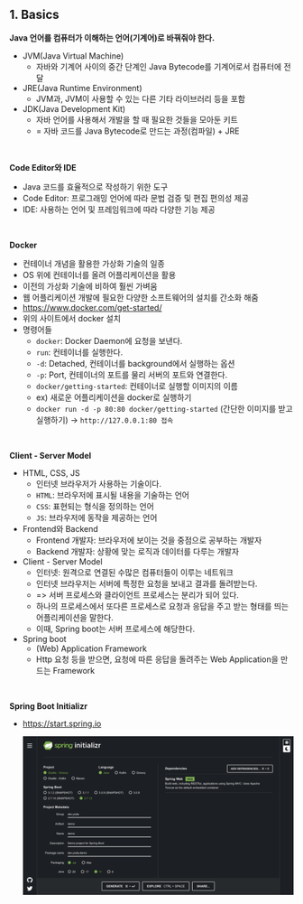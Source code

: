 ## 1. Basics



**Java 언어를 컴퓨터가 이해하는 언어(기계어)로 바꿔줘야 한다.**

- JVM(Java Virtual Machine)
  - 자바와 기계어 사이의 중간 단계인 Java Bytecode를 기계어로서 컴퓨터에 전달
- JRE(Java Runtime Environment)
  - JVM과, JVM이 사용할 수 있는 다른 기타 라이브러리 등을 포함
- JDK(Java Development Kit)
  - 자바 언어를 사용해서 개발을 할 때 필요한 것들을 모아둔 키트
  - = 자바 코드를 Java Bytecode로 만드는 과정(컴파일) + JRE

<br>

**Code Editor와 IDE**

- Java 코드를 효율적으로 작성하기 위한 도구
- Code Editor: 프로그래밍 언어에 따라 문법 검증 및 편집 편의성 제공
- IDE: 사용하는 언어 및 프레임워크에 따라 다양한 기능 제공

<br>

**Docker**

- 컨테이너 개념을 활용한 가상화 기술의 일종
- OS 위에 컨테이너를 올려 어플리케이션을 활용
- 이전의 가상화 기술에 비하여 훨씬 가벼움
- 웹 어플리케이션 개발에 필요한 다양한 소프트웨어의 설치를 간소화 해줌
- https://www.docker.com/get-started/
- 위의 사이트에서 docker 설치
- 명령어들
  - `docker`: Docker Daemon에 요청을 보낸다.
  - `run`: 컨테이너를 실행한다.
  - `-d`: Detached, 컨테이너를 background에서 실행하는 옵션
  - `-p`: Port, 컨테이너의 포트를 물리 서버의 포트와 연결한다.
  - `docker/getting-started`: 컨테이너로 실행할 이미지의 이름
  - ex) 새로운 어플리케이션을 docker로 실행하기 
  - `docker run -d -p 80:80 docker/getting-started` (간단한 이미지를 받고 실행하기) -> `http://127.0.0.1:80 접속`

<br>

**Client - Server Model**

- HTML, CSS, JS
  - 인터넷 브라우저가 사용하는 기술이다.
  - `HTML`: 브라우저에 표시될 내용을 기술하는 언어
  - `CSS`: 표현되는 형식을 정의하는 언어
  - `JS`: 브라우저에 동작을 제공하는 언어
- Frontend와 Backend
  - Frontend 개발자: 브라우저에 보이는 것을 중점으로 공부하는 개발자
  - Backend 개발자: 상황에 맞는 로직과 데이터를 다루는 개발자
- Client - Server Model
  - 인터넷: 원격으로 연결된 수많은 컴퓨터들이 이루는 네트워크
  - 인터넷 브라우저는 서버에 특정한 요청을 보내고 결과를 돌려받는다.
  - => 서버 프로세스와 클라이언트 프로세스는 분리가 되어 있다.
  - 하나의 프로세스에서 또다른 프로세스로 요청과 응답을 주고 받는 형태를 띄는 어플리케이션을 말한다.
  - 이때, Spring boot는 서버 프로세스에 해당한다.
- Spring boot
  - (Web) Application Framework
  - Http 요청 등을 받으면, 요청에 따른 응답을 돌려주는 Web Application을 만드는 Framework

<br>

**Spring Boot Initializr**

- https://start.spring.io

  ![init](spring.assets/init.png)

